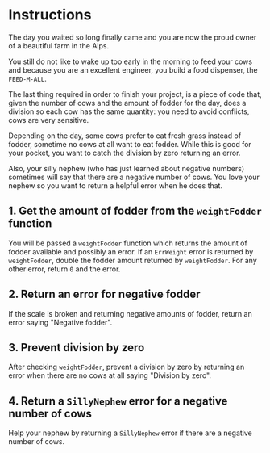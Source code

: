 # Instructions

The day you waited so long finally came and you are now the proud owner of a beautiful farm in the Alps.

You still do not like to wake up too early in the morning to feed your cows and because you are an excellent engineer, you build a food dispenser, the `FEED-M-ALL`.

The last thing required in order to finish your project, is a piece of code that, given the number of cows and the amount of fodder for the day, does a division so each cow has the same quantity: you need to avoid conflicts, cows are very sensitive.

Depending on the day, some cows prefer to eat fresh grass instead of fodder, sometime no cows at all want to eat fodder.
While this is good for your pocket, you want to catch the division by zero returning an error.

Also, your silly nephew (who has just learned about negative numbers) sometimes will say that there are a negative number of cows.
You love your nephew so you want to return a helpful error when he does that.

## 1. Get the amount of fodder from the `weightFodder` function

You will be passed a `weightFodder` function which returns the amount of fodder available and possibly an error.
If an `ErrWeight` error is returned by `weightFodder`, double the fodder amount returned by `weightFodder`.
For any other error, return `0` and the error.

## 2. Return an error for negative fodder

If the scale is broken and returning negative amounts of fodder, return an error saying "Negative fodder".

## 3. Prevent division by zero

After checking `weightFodder`, prevent a division by zero by returning an error when there are no cows at all saying "Division by zero".

## 4. Return a `SillyNephew` error for a negative number of cows

Help your nephew by returning a `SillyNephew` error if there are a negative number of cows.
